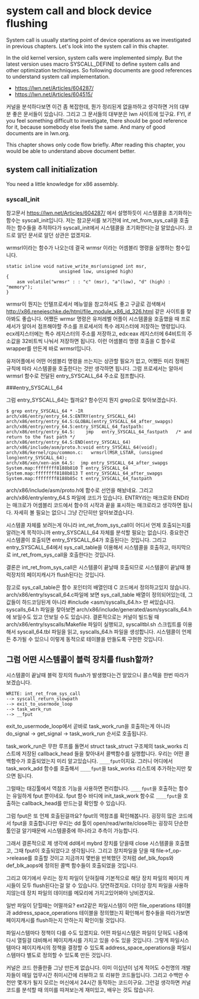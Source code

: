 # system call and block device flushing

System call is usually starting point of device operations as we investigated in previous chapters.
Let's look into the system call in this chapter.

In the old kernel version, system calls were implemented simply.
But the latest version uses macro SYSCALL_DEFINE to define system calls and other optimization techniques.
So following documents are good references to understand system call implementation.
* https://lwn.net/Articles/604287/
* https://lwn.net/Articles/604515/

커널을 분석하다보면 이건 좀 복잡한데, 뭔가 정리된게 없을까하고 생각하면 거의 대부분 좋은 문서들이 있습니다. 그리고 그 문서들의 대부분은 lwn 사이트에 있구요.
FYI, if you feel something difficult to investigate, there should be good reference for it, because somebody else feels the same.
And many of good documents are in lwn.org.

This chapter shows only code flow briefly.
After reading this chapter, you would be able to understand above document better.

## system call initialization

You need a little knowledge for x86 assembly.

### syscall_init

참고문서 https://lwn.net/Articles/604287/ 에서 설명하듯이 시스템콜을 초기화하는 함수는 syscall_init입니다. 저는 참고문서를 보기전에 int_ret_from_sys_call을 호출하는 함수들을 추적하다가 syscall_init에서 시스템콜을 초기화한다는걸 알았습니다. 코드로 알던 문서로 알던 상관은 없겠지요.

wrmsrl이라는 함수가 나오는데 결국 wrmsr 이라는 어셈블리 명령을 실행하는 함수입니다.

```
static inline void native_write_msr(unsigned int msr,
    			    unsigned low, unsigned high)
{
	asm volatile("wrmsr" : : "c" (msr), "a"(low), "d" (high) : "memory");
}
```
wrmsr이 뭔지는 인텔프로세서 메뉴얼을 참고하셔도 좋고 구글로 검색해서 http://x86.renejeschke.de/html/file_module_x86_id_326.html 같은 사이트를 찾아봐도 좋습니다. 어쨌든 wrmsr 명령은 유저레벨 어플이 시스템콜을 호출했을 때 프로세서가 알아서 점프해야할 주소를 프로세서의 특수 레지스터에 저장하는 명령입니다. ecx레지스터에는 특수 레지스터의 주소를 저장하고, edx:eax 레지스터에 64비트의 주소값을 32비트씩 나눠서 저장하면 됩니다. 이런 어셈블리 명령 호출을 C 함수로 wrapper를 만든게 바로 wrmsrl입니다.

유저어플에서 어떤 어셈블리 명령을 쓰는지는 상관할 필요가 없고, 어쨌든 미리 정해진 규칙에 따라 시스템콜을 호출한다는 것만 생각하면 됩니다. 그럼 프로세서는 알아서 wrmsrl 함수로 전달된 entry_SYSCALL_64 주소로 점프합니다.

###entry_SYSCALL_64

그럼 entry_SYSCALL_64는 뭘까요? 함수인지 뭔지 grep으로 찾아보겠습니다. 
```
$ grep entry_SYSCALL_64 * -IR
arch/x86/entry/entry_64.S:ENTRY(entry_SYSCALL_64)
arch/x86/entry/entry_64.S:GLOBAL(entry_SYSCALL_64_after_swapgs)
arch/x86/entry/entry_64.S:entry_SYSCALL_64_fastpath:
arch/x86/entry/entry_64.S:    jmp	entry_SYSCALL_64_fastpath	/* and return to the fast path */
arch/x86/entry/entry_64.S:END(entry_SYSCALL_64)
arch/x86/include/asm/proto.h:void entry_SYSCALL_64(void);
arch/x86/kernel/cpu/common.c:	wrmsrl(MSR_LSTAR, (unsigned long)entry_SYSCALL_64);
arch/x86/xen/xen-asm_64.S:	jmp entry_SYSCALL_64_after_swapgs
System.map:ffffffff8188b810 T entry_SYSCALL_64
System.map:ffffffff8188b813 T entry_SYSCALL_64_after_swapgs
System.map:ffffffff8188b85c t entry_SYSCALL_64_fastpath
```
arch/x86/include/asm/proto.h에 함수로 선언을 해놨네요. 그리고 arch/x86/entry/entry_64.S 파일에 코드가 있습니다. ENTRY라는 매크로와 END라는 매크로가 어셈블리 코드에서 함수의 시작과 끝을 표시하는 매크로라고 생각하면 됩니다. 자세히 볼 필요는 없으니 그냥 간단히만 알아보겠습니다.

시스템콜 자체를 보려는게 아니라 int_ret_from_sys_call이 어디서 언제 호출되는지를 알려는게 목적이니까 entry_SYSCALL_64 자체를 분석할 필요는 없습니다. 중요한건 시스템콜이 호출되면 entry_SYSCALL_64가 호출된다는 것입니다. 그리고 entry_SYSCALL_64에서 sys_call_table을 이용해서 시스템콜을 호출하고, 마지막으로 int_ret_from_sys_call을 호출한다는 것입니다.

결론은 int_ret_from_sys_call은 시스템콜이 끝날때 호출되므로 시스템콜이 끝날때 블럭장치의 페이지캐시가 flush된다는 것입니다.

참고로 sys_call_table은 함수 포인터의 배열인데 C 코드에서 정의하고있지 않습니다. arch/x86/entry/syscall_64.c파일에 보면 sys_call_table 배열이 정의되어있는데, 그 값들이 하드코딩된게 아니라  #include <asm/syscalls_64.h> 만 써있습니다. syscalls_64.h 파일을 찾아보면 arch/x86/include/generated/asm/syscalls_64.h에 보일수도 있고 안보일 수도 있습니다. 결론적으로는 커널이 빌드될 때 arch/x86/entry/syscalls/Makefile 파일이 실행되고, syscalltbl.sh 스크립트를 이용해서 syscall_64.tbl 파일을 읽고, syscalls_64.h 파일을 생성합니다. 시스템콜이 언제든 추가될 수 있으니 이렇게 동적으로 테이블을 만들도록 구현한 것입니다.

## 그럼 어떤 시스템콜이 블럭 장치를 flush할까?

시스템콜이 끝날때 블럭 장치의 flush가 발생했다는건 알았으니 콜스택을 한번 따라가보겠습니다. 
```
WRITE: int_ret_from_sys_call
--> syscall_return_slowpath
--> exit_to_usermode_loop
--> task_work_run
--> __fput
```
exit_to_usermode_loop에서 곧바로 task_work_run을 호출하는게 아니라 do_signal -> get_signal -> task_work_run 순서로 호출됩니다.

task_work_run은 무한 루프를 돌면서 struct task_struct 구조체의 task_works 리스트에 저장된 callback_head 들을 찾아내서 콜백함수를 실행합니다. 우리는 어떤 콜백함수가 호출되었는지 미리 알고있습니다. ```____fput```이지요. 그러니 어디에서 task_work_add 함수를 호출해서 ```____fput```을 task_works 리스트에 추가하는지만 찾으면 됩니다.

그럴때는 태깅툴에서 역참조 기능을 사용하면 편리합니다. ```____fput```을 호출하는 함수는 유일하게 fput 뿐이네요. fput 함수 바디에 init_task_work 함수로 ```____fput```을 호출하는 callback_head를 만드는걸 확인할 수 있습니다.

그럼 fput은 또 언제 호출된걸까요? fput의 역참조를 확인해봅니다. 굉장히 많은 코드에서 fput을 호출합니다만 우리는 dd 툴이 open/read/write/close하는 굉장히 단순한 툴인걸 알기때문에 시스템콜중에 하나라고 추측이 가능합니다.

그래서 결론적으로 제 생각에 dd에서 mybrd 장치를 닫을때 close 시스템콜을 호출했고, 그때 fput이 호출되었다고 생각됩니다. 그리고 장치파일을 닫을 때 file->f_op->release를 호출할 것이고 지금까지 몇번을 반복했던 것처럼 def_blk_fops와 def_blk_aops에 정의된 콜백 함수들이 호출되었을 것입니다.

그리고 여기에서 우리는 장치 파일이 닫혀질때 기본적으로 해당 장치 파일의 페이지 캐시들이 모두 flush된다는걸 알 수 있습니다. 당연하겠지요. 더이상 장치 파일을 사용하지않는데 장치 파일의 데이터를 메모리에 가지고있어봐야 낭비겠지요.

일반 파일이 닫힐때는 어떨까요? ext2같은 파일시스템이 어떤 file_operations 테이블과 address_space_operations 테이블을 정의했는지 확인해서 함수들을 따라가보면 페이지캐시를 flush하는지 안하는지 확인이될 것입니다.

파일시스템마다 정책이 다를 수도 있겠지요. 어떤 파일시스템은 파일이 닫혀도 나중에 다시 열릴걸 대비해서 페이지캐시를 가지고 있을 수도 있을 것입니다. 그렇게 파일시스템마다 페이지캐시의 정책을 결정할 수 있도록 address_space_operations을 파일시스템마다 별도로 정의할 수 있도록 만든 것입니다.

커널은 코드 한줄한줄 그냥 만든게 없습니다. 이미 이십년이 넘게 적어도 수천명의 개발자들이 매일 업무시간 취미시간에 리뷰하고 또 리뷰한 코드들입니다. 그리고 수백만 수천만 몇개가 될지 모르는 머신에서 24시간 동작하는 코드이구요. 그런걸 생각하면 커널 코드를 분석할 때 의미를 따져보는게 재미있고, 배우는 것도 많습니다.
